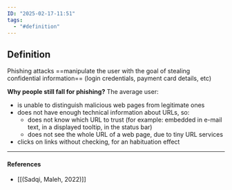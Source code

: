 ```yaml
---
ID: "2025-02-17-11:51"
tags:
  - "#definition"
---
```

## Definition

Phishing attacks ==manipulate the user with the goal of stealing confidential information== (login credentials, payment card details, etc)

**Why people still fall for phishing?**
The average user:
- is unable to distinguish malicious web pages from legitimate ones
- does not have enough technical information about URLs, so:
	- does not know which URL to trust (for example: embedded in e-mail text, in a displayed tooltip, in the status bar)
	- does not see the whole URL of a web page, due to tiny URL services
- clicks on links without checking, for an habituation effect

---
#### References
- [[(Sadqi, Maleh, 2022)]]